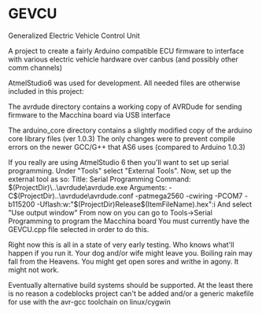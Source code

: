 GEVCU
=====

Generalized Electric Vehicle Control Unit

A project to create a fairly Arduino compatible ECU firmware
to interface with various electric vehicle hardware over canbus
(and possibly other comm channels)

AtmelStudio6 was used for development. All needed files are otherwise 
included in this project:

The avrdude directory contains a working copy of AVRDude for sending
firmware to the Macchina board via USB interface

The arduino_core directory contains a slightly modified copy of the arduino
core library files (ver 1.0.3) The only changes were to prevent compile errors on the
newer GCC/G++ that AS6 uses (compared to Arduino 1.0.3)


If you really are using AtmelStudio 6 then you'll want to set up serial
programming. Under "Tools" select "External Tools". Now, set up the external
tool as so:
Title: Serial Programming
Command: $(ProjectDir)\..\avrdude\avrdude.exe
Arguments: -C$(ProjectDir)\..\avrdude\avrdude.conf -patmega2560 -cwiring -PCOM7 -b115200 -Uflash:w:"$(ProjectDir)Release\$(ItemFileName).hex":i
And select "Use output window"
From now on you can go to Tools->Serial Programming to program the Macchina board
You must currently have the GEVCU.cpp file selected in order to do this.

Right now this is all in a state of very early testing. Who knows what'll
happen if you run it. Your dog and/or wife might leave you. Boiling rain may
fall from the Heavens. You might get open sores and writhe in agony.
It might not work.

Eventually alternative build systems should be supported. At the least there
is no reason a codeblocks project can't be added and/or a generic makefile
for use with the avr-gcc toolchain on linux/cygwin